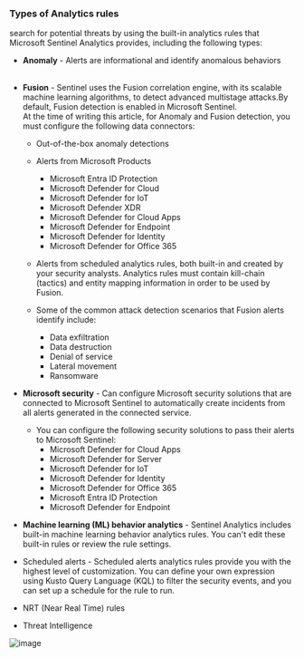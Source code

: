 ### Types of Analytics rules
search for potential threats by using the built-in analytics rules that Microsoft Sentinel Analytics provides, including the following types:
* **Anomaly** - Alerts are informational and identify anomalous behaviors<br><br>
* **Fusion** - Sentinel uses the Fusion correlation engine, with its scalable machine learning algorithms, to detect advanced multistage attacks.By default, Fusion detection is enabled in Microsoft Sentinel.<br>
At the time of writing this article, for Anomaly and Fusion detection, you must configure the following data connectors:
  * Out-of-the-box anomaly detections
  * Alerts from Microsoft Products
    * Microsoft Entra ID Protection
    * Microsoft Defender for Cloud
    * Microsoft Defender for IoT
    * Microsoft Defender XDR
    * Microsoft Defender for Cloud Apps
    * Microsoft Defender for Endpoint
    * Microsoft Defender for Identity
    * Microsoft Defender for Office 365

  * Alerts from scheduled analytics rules, both built-in and created by your security analysts. Analytics rules must contain kill-chain (tactics) and entity mapping information in order to be used by Fusion.
  * Some of the common attack detection scenarios that Fusion alerts identify include:
    * Data exfiltration
    * Data destruction
    * Denial of service
    * Lateral movement
    * Ransomware
* **Microsoft security** - Can configure Microsoft security solutions that are connected to Microsoft Sentinel to automatically create incidents from all alerts generated in the connected service.
  * You can configure the following security solutions to pass their alerts to Microsoft Sentinel:
    * Microsoft Defender for Cloud Apps
    * Microsoft Defender for Server
    * Microsoft Defender for IoT
    * Microsoft Defender for Identity
    * Microsoft Defender for Office 365
    * Microsoft Entra ID Protection
    * Microsoft Defender for Endpoint


* **Machine learning (ML) behavior analytics** - Sentinel Analytics includes built-in machine learning behavior analytics rules. You can't edit these built-in rules or review the rule settings.
* Scheduled alerts - Scheduled alerts analytics rules provide you with the highest level of customization. You can define your own expression using Kusto Query Language (KQL) to filter the security events, and you can set up a schedule for the rule to run.
* NRT (Near Real Time) rules
* Threat Intelligence

![image](https://github.com/AbhishekPratap9/Microsoft-Sentinel/assets/156197198/65876c00-e063-4585-a5af-ac229941a1d2)<br><br>


